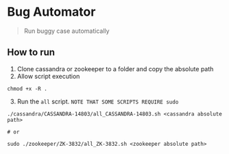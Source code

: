 # Bug Automator

> Run buggy case automatically

## How to run
1. Clone cassandra or zookeeper to a folder and copy the absolute path
2. Allow script execution
```
chmod +x -R .
```
3. Run the `all` script. `NOTE THAT SOME SCRIPTS REQUIRE sudo`
```
./cassandra/CASSANDRA-14803/all_CASSANDRA-14803.sh <cassandra absolute path>

# or

sudo ./zookeeper/ZK-3832/all_ZK-3832.sh <zookeeper absolute path>
```
